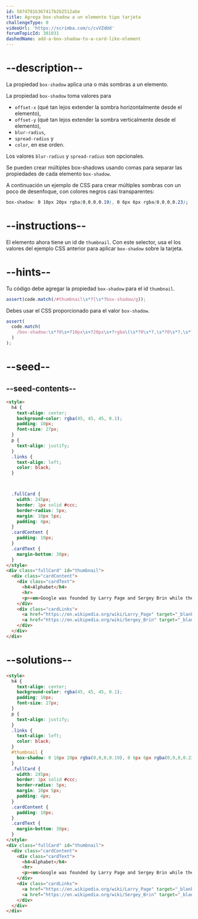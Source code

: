 ```yaml
---
id: 587d781b367417b2b2512abe
title: Agrega box-shadow a un elemento tipo tarjeta
challengeType: 0
videoUrl: 'https://scrimba.com/c/cvVZdUd'
forumTopicId: 301031
dashedName: add-a-box-shadow-to-a-card-like-element
---
```


# --description--

La propiedad `box-shadow` aplica una o más sombras a un elemento.

La propiedad `box-shadow` toma valores para

<ul>
  <li><code>offset-x</code> (qué tan lejos extender la sombra horizontalmente desde el elemento),</li>
  <li><code>offset-y</code> (qué tan lejos extender la sombra verticalmente desde el elemento),</li>
  <li><code>blur-radius</code>,</li>
  <li><code>spread-radius</code> y</li>
  <li><code>color</code>, en ese orden.</li>
</ul>

Los valores `blur-radius` y `spread-radius` son opcionales.

Se pueden crear múltiples box-shadows usando comas para separar las propiedades de cada elemento `box-shadow`.

A continuación un ejemplo de CSS para crear múltiples sombras con un poco de desenfoque, con colores negros casi transparentes:

```css
box-shadow: 0 10px 20px rgba(0,0,0,0.19), 0 6px 6px rgba(0,0,0,0.23);
```

# --instructions--

El elemento ahora tiene un id de `thumbnail`. Con este selector, usa el los valores del ejemplo CSS anterior para aplicar `box-shadow` sobre la tarjeta.

# --hints--

Tu código debe agregar la propiedad `box-shadow` para el id `thumbnail`.

```js
assert(code.match(/#thumbnail\s*?{\s*?box-shadow/g));
```

Debes usar el CSS proporcionado para el valor `box-shadow`.

```js
assert(
  code.match(
    /box-shadow:\s*?0\s+?10px\s+?20px\s+?rgba\(\s*?0\s*?,\s*?0\s*?,\s*?0\s*?,\s*?0?\.19\)\s*?,\s*?0\s+?6px\s+?6px\s+?rgba\(\s*?0\s*?,\s*?0\s*?,\s*?0\s*?,\s*?0?\.23\)/gi
  )
);
```

# --seed--

## --seed-contents--

```html
<style>
  h4 {
    text-align: center;
    background-color: rgba(45, 45, 45, 0.1);
    padding: 10px;
    font-size: 27px;
  }
  p {
    text-align: justify;
  }
  .links {
    text-align: left;
    color: black;
  }



  .fullCard {
    width: 245px;
    border: 1px solid #ccc;
    border-radius: 5px;
    margin: 10px 5px;
    padding: 4px;
  }
  .cardContent {
    padding: 10px;
  }
  .cardText {
    margin-bottom: 30px;
  }
</style>
<div class="fullCard" id="thumbnail">
  <div class="cardContent">
    <div class="cardText">
      <h4>Alphabet</h4>
      <hr>
      <p><em>Google was founded by Larry Page and Sergey Brin while they were <u>Ph.D. students</u> at <strong>Stanford University</strong>.</em></p>
    </div>
    <div class="cardLinks">
      <a href="https://en.wikipedia.org/wiki/Larry_Page" target="_blank" class="links">Larry Page</a><br><br>
      <a href="https://en.wikipedia.org/wiki/Sergey_Brin" target="_blank" class="links">Sergey Brin</a>
    </div>
  </div>
</div>
```

# --solutions--

```html
<style>
  h4 {
    text-align: center;
    background-color: rgba(45, 45, 45, 0.1);
    padding: 10px;
    font-size: 27px;
  }
  p {
    text-align: justify;
  }
  .links {
    text-align: left;
    color: black;
  }
  #thumbnail {
    box-shadow: 0 10px 20px rgba(0,0,0,0.19), 0 6px 6px rgba(0,0,0,0.23);
  }
  .fullCard {
    width: 245px;
    border: 1px solid #ccc;
    border-radius: 5px;
    margin: 10px 5px;
    padding: 4px;
  }
  .cardContent {
    padding: 10px;
  }
  .cardText {
    margin-bottom: 30px;
  }
</style>
<div class="fullCard" id="thumbnail">
  <div class="cardContent">
    <div class="cardText">
      <h4>Alphabet</h4>
      <hr>
      <p><em>Google was founded by Larry Page and Sergey Brin while they were <u>Ph.D. students</u> at <strong>Stanford University</strong>.</em></p>
    </div>
    <div class="cardLinks">
      <a href="https://en.wikipedia.org/wiki/Larry_Page" target="_blank" class="links">Larry Page</a><br><br>
      <a href="https://en.wikipedia.org/wiki/Sergey_Brin" target="_blank" class="links">Sergey Brin</a>
    </div>
  </div>
</div>
```

